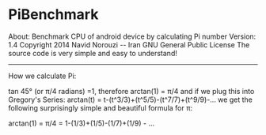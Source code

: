 PiBenchmark
===========

About:
Benchmark CPU of android device by calculating Pi number
Version: 1.4
Copyright 2014 Navid Norouzi -- Iran
GNU General Public License
The source code is very simple and easy to understand!

****************************************************************************************************
How we calculate Pi:

tan 45° (or π/4 radians) =1, therefore
arctan(1) = π/4
and if we plug this into Gregory's Series: arctan(t) = t-(t^3/3)+(t^5/5)-(t^7/7)+(t^9/9)-... we get the following surprisingly simple and beautiful formula for π: 

arctan(1) = π/4 = 1-(1/3)+(1/5)-(1/7)+(1/9) - ...
